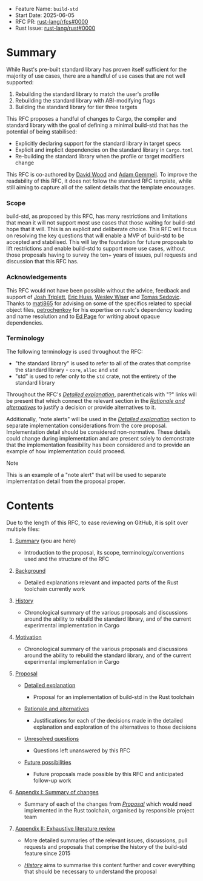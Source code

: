 - Feature Name: `build-std`
- Start Date: 2025-06-05
- RFC PR: [rust-lang/rfcs#0000](https://github.com/rust-lang/rfcs/pull/0000)
- Rust Issue: [rust-lang/rust#0000](https://github.com/rust-lang/rust/issues/0000)

<!--

This document has lots of links and anchors and internal references, follow
these rules to keep it consistent:

- Text is wrapped at ~80 characters, except for headings
- Every header has a reference link defined below it with its anchor. Top-level
  sections just match the header text. Other sections have a prefix (e.g.
  "rationale-foo", not "foo").
- Add parentheticals with `([?][anchor])` wherever an explanation is justified,
  linking to the relevant sub-section in the rationale/alterantive section.
- Each justification/alternative in a section must be included in the bullet
  list at the bottom of that sub-section, likewise with unresolved questions and
  future possibilities.
- Each future possibility, unresolved question and rationale/alternative must
  backlink back to the section that links to it.
- Rationale/alternatives must be in the order that they are referenced in the
  text, including in end-of-sub-section lists.
- Use the passive voice.
- Ensure that Appendix I is up-to-date after any changes
- Appendix II should only reflect the discussion on the cited sources, rather
  than the current status quo if it has changed

-->

# Summary
[summary]: #summary

While Rust's pre-built standard library has proven itself sufficient for the
majority of use cases, there are a handful of use cases that are not well
supported:

1. Rebuilding the standard library to match the user's profile
2. Rebuilding the standard library with ABI-modifying flags
3. Building the standard library for tier three targets

This RFC proposes a handful of changes to Cargo, the compiler and standard
library with the goal of defining a minimal build-std that has the potential of
being stabilised:

- Explicitly declaring support for the standard library in target specs
- Explicit and implicit dependencies on the standard library in `Cargo.toml`
- Re-building the standard library when the profile or target modifiers change

This RFC is co-authored by [David Wood][davidtwco] and
[Adam Gemmell][adamgemmell]. To improve the readability of this RFC, it does not
follow the standard RFC template, while still aiming to capture all of the
salient details that the template encourages.

### Scope
[scope]: #scope

build-std, as proposed by this RFC, has many restrictions and limitations that
mean it will not support most use cases that those waiting for build-std hope
that it will. This is an explicit and deliberate choice. This RFC will focus on
resolving the key questions that will enable a MVP of build-std to be accepted
and stabilised. This will lay the foundation for future proposals to lift
restrictions and enable build-std to support more use cases, without those
proposals having to survey the ten+ years of issues, pull requests and
discussion that this RFC has.

### Acknowledgements
[acknowledgements]: #acknowledgements

This RFC would not have been possible without the advice, feedback and support
of [Josh Triplett][joshtriplett], [Eric Huss][ehuss],
[Wesley Wiser][wesleywiser] and [Tomas Sedovic][tomassedovic]. Thanks to
[mati865][mati865] for advising on some of the specifics related to special
object files, [petrochenkov][petrochenkov] for his expertise on rustc's
dependency loading and name resolution and to [Ed Page][epage] for writing about
opaque dependencies.

### Terminology
[terminology]: #terminology

The following terminology is used throughout the RFC:

- "the standard library" is used to refer to all of the crates that comprise the
  standard library - `core`, `alloc` and `std`
- "std" is used to refer only to the `std` crate, not the entirety of the standard
  library

Throughout the RFC's [*Detailed explanation*][detailed-explanation],
parentheticals with "?" links will be present that which connect the relevant
section in the [*Rationale and alternatives*][rationale-and-alternatives] to
justify a decision or provide alternatives to it.

Additionally, "note alerts" will be used in the
[*Detailed explanation*][detailed-explanation] section to separate
implementation considerations from the core proposal. Implementation detail
should be considered non-normative. These details could change during
implementation and are present solely to demonstrate that the implementation
feasibility has been considered and to provide an example of how implementation
could proceed.

> [!NOTE]
>
> This is an example of a "note alert" that will be used to separate
> implementation detail from the proposal proper.

# Contents
[contents]: #contents

Due to the length of this RFC, to ease reviewing on GitHub, it is split over
multiple files:

1. [Summary][summary] (you are here)

    - Introduction to the proposal, its scope, terminology/conventions used and
      the structure of the RFC
  
2. [Background](./1-background.md)

    - Detailed explanations relevant and impacted parts of the Rust toolchain
      currently work

3. [History](./2-history.md)

    - Chronological summary of the various proposals and discussions around the
      ability to rebuild the standard library, and of the current experimental
      implementation in Cargo

4. [Motivation](./3-motivation.md)

    - Chronological summary of the various proposals and discussions around the
      ability to rebuild the standard library, and of the current experimental
      implementation in Cargo

5. [Proposal](./4-proposal.md)

    - [Detailed explanation][detailed-explanation]

        - Proposal for an implementation of build-std in the Rust toolchain

    - [Rationale and alternatives][rationale-and-alternatives]
      
      - Justifications for each of the decisions made in the detailed
        explanation and exploration of the alternatives to those decisions

    - [Unresolved questions](./4-proposal.md#unresolved-questions)
    
      - Questions left unanswered by this RFC

    - [Future possibilities](./4-proposal.md#future-possibilities)
  
        - Future proposals made possible by this RFC and anticipated follow-up
          work

6. [Appendix I: Summary of changes](./5-appendix-summary-of-changes.md)
    
    - Summary of each of the changes from [*Proposal*](./4-proposal.md) which
      would need implemented in the Rust toolchain, organised by responsible
      project team

7. [Appendix II: Exhaustive literature review](./6-appendix-literature-review.md)
    
    - More detailed summaries of the relevant issues, discussions, pull requests
      and proposals that comprise the history of the build-std feature since
      2015
    
    - [*History*](./2-history.md) aims to summarise this content further and
      cover everything that should be necessary to understand the proposal

[detailed-explanation]: ./4-proposal.md
[rationale-and-alternatives]: ./4-proposal.md#rationale-and-alternatives

[davidtwco]: https://github.com/davidtwco
[adamgemmell]: https://github.com/adamgemmell
[ehuss]: https://github.com/ehuss
[epage]: https://github.com/epage
[joshtriplett]: https://github.com/joshtriplett
[mati865]: https://github.com/mati865
[petrochenkov]: https://github.com/petrochenkov
[tomassedovic]: https://github.com/tomassedovic
[wesleywiser]: https://github.com/wesleywiser
